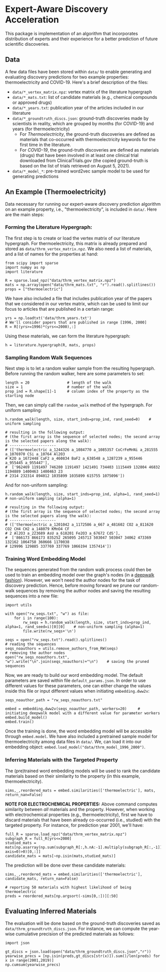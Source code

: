 # Expert-Aware Discovery Acceleration
This package is implementation of an algorithm that incorporates distribution of experts and their experience for a better prediction of future scientific discoveries.

## Data
A few data files have been stored within `data/` to enable generating and evaluating discovery predictions for two example properties: thermoelectricity and COVID-19. Here's a brief description of the files:

* `data/*_vertex_matrix.npz`: vertex matrix of the literature hypergraph
* `data/*_mats.txt`: list of candidate materials (e.g., chemical compounds or approved drugs)
* `data/*_years.txt`: publication year of the articles included in our literature
* `data/*_groundtruth_discs.json`: ground-truth discoveries made by scientists in reality, which are grouped by months (for COVID-19) and years (for thermoelectricity)
    * For *Thermoelectricity*, the ground-truth discoveries are defined as materials that co-occurred with thermoelectricity keywords for the first time in the literature.
    * For *COVID-19*, the ground-truth discoveries are defined as materials (drugs) that have been involved in at least one clinical trial downloaded from ClinicalTrials.gov (the copied ground-truth is based on the list of trials retrieved on August 5, 2021).
* `data/*_model_*`: pre-trained word2vec sample model to be used for generating predictions

## An Example (Thermoelectricity)
Data necessary for running our expert-aware discovery prediction algorithm on an example property, i.e., "thermoelectricity", is included in `data/`. 
Here are the main steps:

### Forming the Literature Hypergraph:
The first step is to create or load the vertex matrix of our literature hypergraph. For thermoelectricity, this matrix is already prepared and stored as 
`data/thrm_vertex_matrix.npz`. We also need a list of materials, and a list of names for the properties at hand:
```
from scipy import sparse
import numpy as np
import literature

R = sparse.load_npz("data/thrm_vertex_matrix.npz")
mats = np.array(open("data/thrm_mats.txt", "r").read().splitlines())
props = ["thermoelectric"]
```
We have also included a file that includes publication year of the papers that we considered in our vertex matrix, which can be used to limit our focus to 
articles that are published in a certain range:
```
yrs = np.loadtxt('data/thrm_years.txt')
# We'll consider papers that are published in range [1996, 2000]
R = R[(yrs>=1996)*(yrs<=2000),:]
```
Using these materials, we can form the literature hypergraph:
```
h = literature.hypergraph(R, mats, props)
```

### Sampling Random Walk Sequences
Next step is to let a random walker sample from the resulting hypergraph. Before running the random walker, here are some parameters to set:
```
length = 20                 # length of the walk
size = 1                    # number of the walk
prop_ind = R.shape[1]-1     # column index of the property as the starting node 
```
Then, we can simply call the `random_walk` method of the hypergraph. For uniform sampling:
```
h.random_walk(length, size, start_inds=prop_ind, rand_seed=0)    # uniform sampling

# resulting in the following output: 
# (the first array is the sequence of selected nodes; the second array is the selected papers along the walk):
# ---------------------
# (['thermoelectric a_1244326 a_1084770 a_1085357 CoCrFeMnNi a_281555 a_1076970 CSi a_10764 Al2O3
# K2O a_1672448 CaF2 a_460834 BaF2 a_638548 a_1287239 a_955446 a_955445 a_955447'],
#  ['962469 1191497 746280 1191497 1421491 734403 1115449 132804 46832 1194889 1400463 1400463 23
# 2314 232314 894012 1035899 1035899 615755 1075096'])
```
And for non-uniform sampling:
```
h.random_walk(length, size, start_inds=prop_ind, alpha=1, rand_seed=1)    # non-uniform sampling (alpha=1)

# resulting in the following output:  
# (the first array is the sequence of selected nodes; the second array is the selected papers along the walk):
# ---------------------
# (['thermoelectric a_1201042 a_1172586 a_667 a_481602 CO2 a_811620 CO2 CH4 CH2 a_148079 KMnO4 CF
# 2 Al2O3 a_223689 AsU a_618201 Fe2O3 a_67672 CdS'],
#  ['866173 866173 835252 265095 245713 503047 503047 34062 473369 132162 1064758 360666 1170038
# 129996 129885 337769 337769 1066194 1357414'])
```

### Training Word Embedding Model
The sequences generated from the random walk process could then be used to train an embedding model over the graph's nodes (in a [deepwalk fashion](http://www.perozzi.net/publications/14_kdd_deepwalk.pdf)). However, we won't need the author nodes for the task of discovery prediction. Hence, before moving forward we prune our random-walk sequences by removing the author nodes and saving the resulting sequences into a new file:
```
import utils 

with open("rw_seqs.txt", "w") as file:
    for i in range(100):
        rw_seqs = h.random_walk(length, size, start_inds=prop_ind, alpha=1, rand_seed=i)[0][0]    # non-uniform sampling (alpha=1)
        file.write(rw_seqs+'\n')

seqs = open("rw_seqs.txt").read().splitlines()                              # reading the sequences
seqs_noauthors = utils.remove_authors_from_RW(seqs)                         # removing the author nodes
open("rw_seqs_noauthors.txt", "w").write("\n".join(seqs_noauthors)+"\n")    # saving the pruned sequences
```

Now, we are ready to build our word embedding model. The default parameters are saved within file `default_params.json`. In order to use different values for these parameters, one can either change the values inside this file or input different values when initiating `embedding.dww2v`:
```
seqs_noauthor_path = "rw_seqs_noauthors.txt"

embed = embedding.dww2v(seqs_noauthor_path, workers=20)     # initiating deepwalk model with a different value for parameter workers
embed.build_model()
embed.train()
```
Once the training is done, the word embedding model will be accessible through `embed.model`. We have also included a pretrained sample model for thermoelectricity among data files in `data/`. We, can load it into our embedding object: `embed.load_model("data/thrm_model_1996_2000")`.


### Inferring Materials with the Targeted Property
The (pre)trained word embedding models will be used to rank the candidate materials based on their similarity to the property (in this example, thermoelectricity). 
```
sims,_,reordered_mats = embed.similarities(['thermoelectric'], mats, return_nan=False)
```

**NOTE FOR ELECTROCHEMICAL PROPERTIES:** Above command computes similarity between *all* materials and the property. However, when working with electrochemical properties (e.g., thermoelectricity), first we have to discard materials that have been already co-occurred (i.e., studied) with the targeted property. For instance, for prediction year 2001, we'll have:
```
full_R = sparse.load_npz("data/thrm_vertex_matrix.npz")
subgraph_R = full_R[yrs<=2000]
studied_mats = mats[np.asarray(np.sum(subgraph_R[:,h.nA:-1].multiply(subgraph_R[:,-1]), axis=0)>0)[0,:]]
candidate_mats = mats[~np.isin(mats,studied_mats)]
```

The prediction will be done over these candidate materials:
```
sims,_,reordered_mats = embed.similarities(['thermoelectric'], candidate_mats, return_nan=False)

# reporting 50 materials with highest likelihood of being thermoelectric
preds = reordered_mats[np.argsort(-sims[0,:])][:50]
```

## Evaluating Inferred Materials
The evaluation will be done based on the ground-truth discoveries saved as `data/thrm_groundtruth_discs.json`. For instance, we can compute the year-wise cumulative precision of the predicted materials as follows:
```
import json

gt_discs = json.load(open("data/thrm_groundtruth_discs.json","r")) 
yearwise_precs = [np.isin(preds,gt_discs[str(x)]).sum()/len(preds) for x in range(2001,2019)]
np.cumsum(yearwise_precs)
```

